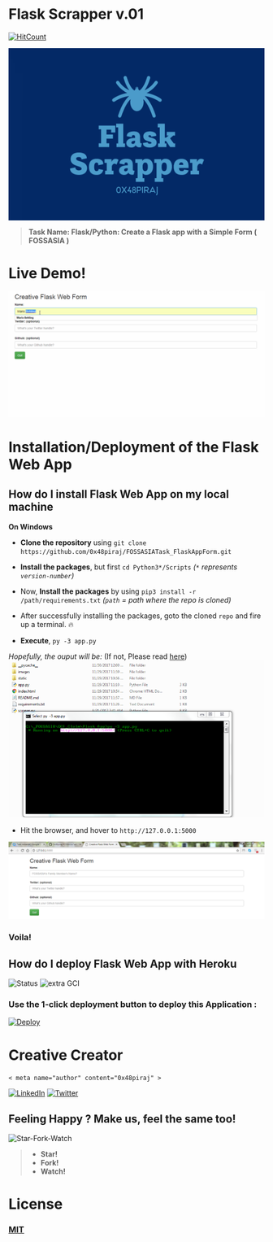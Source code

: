 # Flask Scrapper v.01

[![HitCount](http://hits.dwyl.io/0x48piraj/FOSSASIATask_FlaskAppForm.svg)](http://hits.dwyl.io/0x48piraj/FOSSASIATask_FlaskAppForm)


<img align="middle" src="/images/logo.PNG" alt="Logo">

> **Task Name: Flask/Python: Create a Flask app with a Simple Form ( FOSSASIA )**

 # Live Demo!
 
 ![demo](/images/demo.gif)
 

# Installation/Deployment of the Flask Web App

## How do I install Flask Web App on my local machine


**On Windows**

* **Clone the repository** using `git clone https://github.com/0x48piraj/FOSSASIATask_FlaskAppForm.git`

* **Install the packages**, but first `cd Python3*/Scripts` *(`*` represents `version-number`)*

* Now, **Install the packages** by using `pip3 install -r /path/requirements.txt` *(`path` = path where the repo is cloned)*

* After successfully installing the packages, goto the cloned `repo` and fire up a terminal. :fire:

* **Execute**, `py -3 app.py`

*Hopefully, the ouput will be:* (If not, Please read [here](CONTRIBUTING.md))
![](/images/terminal.PNG)

* Hit the browser, and hover to `http://127.0.0.1:5000`

![](/images/ui.PNG)
### Voila!


## How do I deploy Flask Web App with Heroku
![Status](https://img.shields.io/badge/Status-Live!-blue.svg)
![extra GCI](https://img.shields.io/badge/GCI-Optional_Task-brightgreen.svg)

### Use the 1-click deployment button to deploy this Application :

[![Deploy](https://www.herokucdn.com/deploy/button.svg)](https://heroku.com/deploy?template=https://github.com/0x48piraj/FOSSASIATask_FlaskAppForm)


# Creative Creator

`< meta name="author" content="0x48piraj" >`

[![LinkedIn](https://i.imgur.com/XEu2UHB.png)](https://www.linkedin.com/in/0x48piraj/)
[![Twitter](https://i.imgur.com/PZow4Us.png)](https://twitter.com/0x48piraj)



## Feeling Happy ? Make us, feel the same too!

![Star-Fork-Watch](https://user-images.githubusercontent.com/5800726/32994822-5d3f97be-cd92-11e7-8ca1-a9c26e35d909.png)

> * **Star!**
> * **Fork!**
> * **Watch!**


# License

### [MIT](LICENSE)

